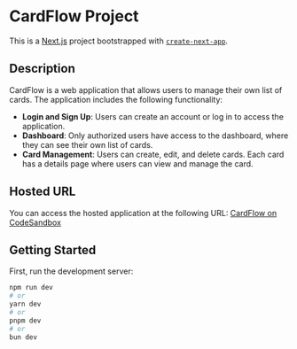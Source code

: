 # CardFlow Project

This is a [Next.js](https://nextjs.org) project bootstrapped with [`create-next-app`](https://nextjs.org/docs/app/api-reference/cli/create-next-app).

## Description

CardFlow is a web application that allows users to manage their own list of cards. The application includes the following functionality:

- **Login and Sign Up**: Users can create an account or log in to access the application.
- **Dashboard**: Only authorized users have access to the dashboard, where they can see their own list of cards.
- **Card Management**: Users can create, edit, and delete cards. Each card has a details page where users can view and manage the card.

## Hosted URL

You can access the hosted application at the following URL:
[CardFlow on CodeSandbox](https://codesandbox.io/p/sandbox/github/AnnaKopaeva/learn-layer)

## Getting Started

First, run the development server:

```bash
npm run dev
# or
yarn dev
# or
pnpm dev
# or
bun dev
```
